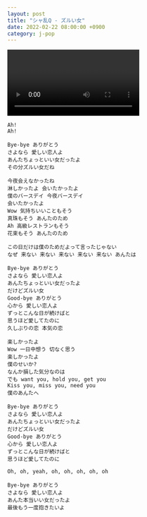 ```yaml
---
layout: post
title: "シャ乱Q - ズルい女"
date: 2022-02-22 08:00:00 +0900
category: j-pop
---
```


<div class="video-container">
    <video id="player" class="video-js vjs-default-skin vjs-big-play-centered" data-json="/public/json/j-pop/シャ乱Q - ズルい女.json"></video>
</div>

```
Ah!
Ah!

Bye-bye ありがとう
さよなら 愛しい恋人よ
あんたちょっといい女だったよ
その分ズルい女だね

今夜会えなかったね
淋しかったよ 会いたかったよ
僕のバースデイ 今夜バースデイ
会いたかったよ
Wow 気持ちいいこともそう
真珠もそう あんたのため
Ah 高級レストランもそう
花束もそう あんたのため

この日だけは僕のためだよって言ったじゃない
なぜ 来ない 来ない 来ない 来ない 来ない あんたは

Bye-bye ありがとう
さよなら 愛しい恋人よ
あんたちょっといい女だったよ
だけどズルい女
Good-bye ありがとう
心から 愛しい恋人よ
ずっとこんな日が続けばと
思うほど愛してたのに
久しぶりの恋 本気の恋

楽しかったよ
Wow 一日中想う 切なく思う
楽しかったよ
僕のせいか?
なんか損した気分なのは
でも want you, hold you, get you
Kiss you, miss you, need you
僕のあんたへ

Bye-bye ありがとう
さよなら 愛しい恋人よ
あんたちょっといい女だったよ
だけどズルい女
Good-bye ありがとう
心から 愛しい恋人よ
ずっとこんな日が続けばと
思うほど愛してたのに

Oh, oh, yeah, oh, oh, oh, oh, oh

Bye-bye ありがとう
さよなら 愛しい恋人よ
あんた本当いい女だったよ
最後もう一度抱きたいよ
```